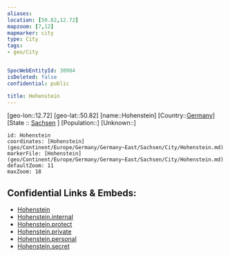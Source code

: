 ```yaml
---
aliases: 
location: [50.82,12.72]
mapzoom: [7,12] 
mapmarker: city 
type: City
tags:
- geo/City


SpocWebEntityId: 30984
isDeleted: false
confidential: public

title: Hohenstein
---
```

[geo-lon::12.72]
[geo-lat::50.82]
[name::Hohenstein]
[Country::[Germany](geo/Continent/Europe/Germany.md)]
[State :: [Sachsen](geo/Continent/Europe/Germany/Germany~East/Sachsen.md) ]
[Population::]
[Unknown::]


```leaflet
id: Hohenstein
coordinates: [Hohenstein](geo/Continent/Europe/Germany/Germany~East/Sachsen/City/Hohenstein.md)
markerFile: [Hohenstein](geo/Continent/Europe/Germany/Germany~East/Sachsen/City/Hohenstein.md)
defaultZoom: 11 
maxZoom: 18
```


## Confidential Links & Embeds: 
- [Hohenstein](../../../../../../../../_public/geo/Continent/Europe/Germany/Germany~East/Sachsen/City/Hohenstein.md) 
- [Hohenstein.internal](../../../../../../../../_internal/geo/Continent/Europe/Germany/Germany~East/Sachsen/City/Hohenstein.internal.md) 
- [Hohenstein.protect](../../../../../../../../_protect/geo/Continent/Europe/Germany/Germany~East/Sachsen/City/Hohenstein.protect.md) 
- [Hohenstein.private](../../../../../../../../_private/geo/Continent/Europe/Germany/Germany~East/Sachsen/City/Hohenstein.private.md) 
- [Hohenstein.personal](../../../../../../../../_personal/geo/Continent/Europe/Germany/Germany~East/Sachsen/City/Hohenstein.personal.md) 
- [Hohenstein.secret](../../../../../../../../_secret/geo/Continent/Europe/Germany/Germany~East/Sachsen/City/Hohenstein.secret.md) 
